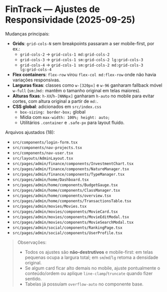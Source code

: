 # FinTrack — Ajustes de Responsividade (2025-09-25)

Mudanças principais:
- **Grids**: `grid-cols-N` sem breakpoints passaram a ser mobile-first, por ex.:  
  - `grid-cols-2` → `grid-cols-1 md:grid-cols-2`  
  - `grid-cols-3` → `grid-cols-1 sm:grid-cols-2 lg:grid-cols-3`  
  - `grid-cols-4` → `grid-cols-1 sm:grid-cols-2 md:grid-cols-3 lg:grid-cols-4`
- **Flex containers**: `flex-row` virou `flex-col md:flex-row` onde não havia variações responsivas.
- **Larguras fixas**: classes como `w-[320px]` e `w-96` ganharam fallback móvel `w-full` (`sm:`/`md:` mantêm o tamanho original em telas maiores).
- **Alturas fixas**: `h-XX`/`h-[NNNpx]` ganharam `h-auto` no mobile para evitar cortes, com altura original a partir de `md:`.
- **CSS global**: adicionados em `src/index.css`
  - `box-sizing: border-box;` global
  - Mídia com `max-width: 100%; height: auto;`
  - Utilitários `.container` e `.safe-px` para layout fluido.

Arquivos ajustados (18):
- `src/components/login-form.tsx`
- `src/components/nav-projects.tsx`
- `src/components/nav-user.tsx`
- `src/layouts/AdminLayout.tsx`
- `src/pages/admin/finance/components/InvestmentChart.tsx`
- `src/pages/admin/finance/components/NatureManager.tsx`
- `src/pages/admin/finance/components/TypeManager.tsx`
- `src/pages/admin/home/Dashboard.tsx`
- `src/pages/admin/home/components/BudgetGauge.tsx`
- `src/pages/admin/home/components/ClassManager.tsx`
- `src/pages/admin/home/components/overview.tsx`
- `src/pages/admin/home/components/TransactionsTable.tsx`
- `src/pages/admin/movies/Movies.tsx`
- `src/pages/admin/movies/components/MovieCard.tsx`
- `src/pages/admin/movies/components/MovieEditModal.tsx`
- `src/pages/admin/movies/components/MovieSearchModal.tsx`
- `src/pages/admin/social/components/RankingPage.tsx`
- `src/pages/admin/social/components/UserProfile.tsx`

> Observações:
> - Todos os ajustes são **não-destrutivos** e mobile-first: em telas pequenas ocupa a largura total; em `sm`/`md`/`lg` retoma a densidade original.
> - Se algum card ficar alto demais no mobile, ajuste pontualmente o conteúdo/ordem ou aplique `line-clamp`/`truncate` quando fizer sentido.
> - Tabelas já possuíam `overflow-auto` no componente base.

